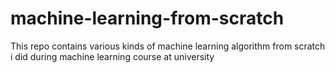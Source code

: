 # machine-learning-from-scratch
This repo contains various kinds of machine learning algorithm from scratch i did during machine learning course at university
